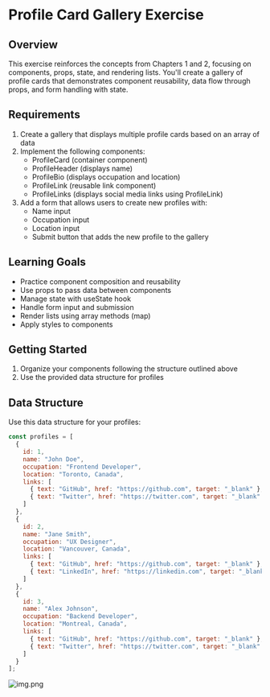 # Profile Card Gallery Exercise

## Overview
This exercise reinforces the concepts from Chapters 1 and 2, focusing on components, props, state, and rendering lists. You'll create a gallery of profile cards that demonstrates component reusability, data flow through props, and form handling with state.

## Requirements

1. Create a gallery that displays multiple profile cards based on an array of data
2. Implement the following components:
   - ProfileCard (container component)
   - ProfileHeader (displays name)
   - ProfileBio (displays occupation and location)
   - ProfileLink (reusable link component)
   - ProfileLinks (displays social media links using ProfileLink)
3. Add a form that allows users to create new profiles with:
   - Name input
   - Occupation input
   - Location input
   - Submit button that adds the new profile to the gallery

## Learning Goals
- Practice component composition and reusability
- Use props to pass data between components
- Manage state with useState hook
- Handle form input and submission
- Render lists using array methods (map)
- Apply styles to components

## Getting Started
1. Organize your components following the structure outlined above
2. Use the provided data structure for profiles

## Data Structure
Use this data structure for your profiles:

```jsx
const profiles = [
  {
    id: 1,
    name: "John Doe",
    occupation: "Frontend Developer",
    location: "Toronto, Canada",
    links: [
      { text: "GitHub", href: "https://github.com", target: "_blank" },
      { text: "Twitter", href: "https://twitter.com", target: "_blank" }
    ]
  },
  {
    id: 2,
    name: "Jane Smith",
    occupation: "UX Designer",
    location: "Vancouver, Canada",
    links: [
      { text: "GitHub", href: "https://github.com", target: "_blank" },
      { text: "LinkedIn", href: "https://linkedin.com", target: "_blank" }
    ]
  },
  {
    id: 3,
    name: "Alex Johnson",
    occupation: "Backend Developer",
    location: "Montreal, Canada",
    links: [
      { text: "GitHub", href: "https://github.com", target: "_blank" },
      { text: "Twitter", href: "https://twitter.com", target: "_blank" }
    ]
  }
];
```

![img.png](img.png)